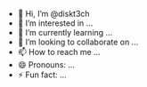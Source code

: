 - 👋 Hi, I’m @diskt3ch
- 👀 I’m interested in ...
- 🌱 I’m currently learning ...
- 💞️ I’m looking to collaborate on ...
- 📫 How to reach me ...
- 😄 Pronouns: ...
- ⚡ Fun fact: ...

<!---
diskt3ch/diskt3ch is a ✨ special ✨ repository because its `README.md` (this file) appears on your GitHub profile.
You can click the Preview link to take a look at your changes.
--->
